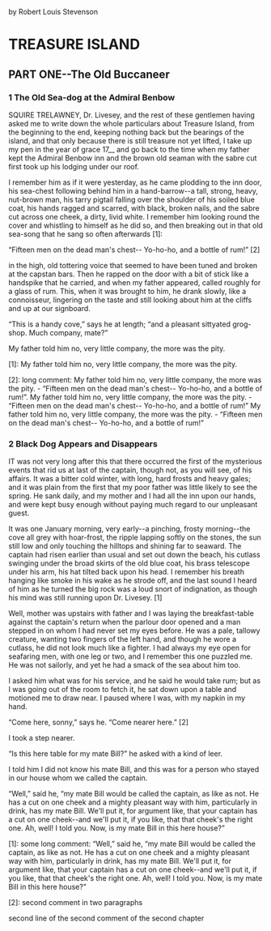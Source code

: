 by Robert Louis Stevenson

# TREASURE ISLAND

## PART ONE--The Old Buccaneer

### 1 The Old Sea-dog at the Admiral Benbow

SQUIRE TRELAWNEY, Dr. Livesey, and the rest of these gentlemen having asked me to write down the whole particulars about Treasure Island, from the beginning to the end, keeping nothing back but the bearings of the island, and that only because there is still treasure not yet lifted, I take up my pen in the year of grace 17__ and go back to the time when my father kept the Admiral Benbow inn and the brown old seaman with the sabre cut first took up his lodging under our roof.

I remember him as if it were yesterday, as he came plodding to the inn door, his sea-chest following behind him in a hand-barrow--a tall, strong, heavy, nut-brown man, his tarry pigtail falling over the shoulder of his soiled blue coat, his hands ragged and scarred, with black, broken nails, and the sabre cut across one cheek, a dirty, livid white. I remember him looking round the cover and whistling to himself as he did so, and then breaking out in that old sea-song that he sang so often afterwards [1]:

“Fifteen men on the dead man's chest--
Yo-ho-ho, and a bottle of rum!” [2]

in the high, old tottering voice that seemed to have been tuned and broken at the capstan bars. Then he rapped on the door with a bit of stick like a handspike that he carried, and when my father appeared, called roughly for a glass of rum. This, when it was brought to him, he drank slowly, like a connoisseur, lingering on the taste and still looking about him at the cliffs and up at our signboard.

“This is a handy cove,” says he at length; “and a pleasant sittyated grog-shop. Much company, mate?”

My father told him no, very little company, the more was the pity.

[1]: My father told him no, very little company, the more was the pity.

[2]: long comment: My father told him no, very little company, the more was the pity. - “Fifteen men on the dead man's chest-- Yo-ho-ho, and a bottle of rum!”. My father told him no, very little company, the more was the pity. - “Fifteen men on the dead man's chest-- Yo-ho-ho, and a bottle of rum!” My father told him no, very little company, the more was the pity. - “Fifteen men on the dead man's chest-- Yo-ho-ho, and a bottle of rum!”

### 2 Black Dog Appears and Disappears

IT was not very long after this that there occurred the first of the mysterious events that rid us at last of the captain, though not, as you will see, of his affairs. It was a bitter cold winter, with long, hard frosts and heavy gales; and it was plain from the first that my poor father was little likely to see the spring. He sank daily, and my mother and I had all the inn upon our hands, and were kept busy enough without paying much regard to our unpleasant guest.

It was one January morning, very early--a pinching, frosty morning--the cove all grey with hoar-frost, the ripple lapping softly on the stones, the sun still low and only touching the hilltops and shining far to seaward. The captain had risen earlier than usual and set out down the beach, his cutlass swinging under the broad skirts of the old blue coat, his brass telescope under his arm, his hat tilted back upon his head. I remember his breath hanging like smoke in his wake as he strode off, and the last sound I heard of him as he turned the big rock was a loud snort of indignation, as though his mind was still running upon Dr. Livesey. [1]

Well, mother was upstairs with father and I was laying the breakfast-table against the captain's return when the parlour door opened and a man stepped in on whom I had never set my eyes before. He was a pale, tallowy creature, wanting two fingers of the left hand, and though he wore a cutlass, he did not look much like a fighter. I had always my eye open for seafaring men, with one leg or two, and I remember this one puzzled me. He was not sailorly, and yet he had a smack of the sea about him too.

I asked him what was for his service, and he said he would take rum; but as I was going out of the room to fetch it, he sat down upon a table and motioned me to draw near. I paused where I was, with my napkin in my hand.

“Come here, sonny,” says he. “Come nearer here.” [2]

I took a step nearer.

“Is this here table for my mate Bill?” he asked with a kind of leer.

I told him I did not know his mate Bill, and this was for a person who stayed in our house whom we called the captain.

“Well,” said he, “my mate Bill would be called the captain, as like as not. He has a cut on one cheek and a mighty pleasant way with him, particularly in drink, has my mate Bill. We'll put it, for argument like, that your captain has a cut on one cheek--and we'll put it, if you like, that that cheek's the right one. Ah, well! I told you. Now, is my mate Bill in this here house?”

[1]: some long comment: “Well,” said he, “my mate Bill would be called the captain, as like as not. He has a cut on one cheek and a mighty pleasant way with him, particularly in drink, has my mate Bill. We'll put it, for argument like, that your captain has a cut on one cheek--and we'll put it, if you like, that that cheek's the right one. Ah, well! I told you. Now, is my mate Bill in this here house?”


[2]: second comment in two paragraphs

second line of the second comment of the second chapter
